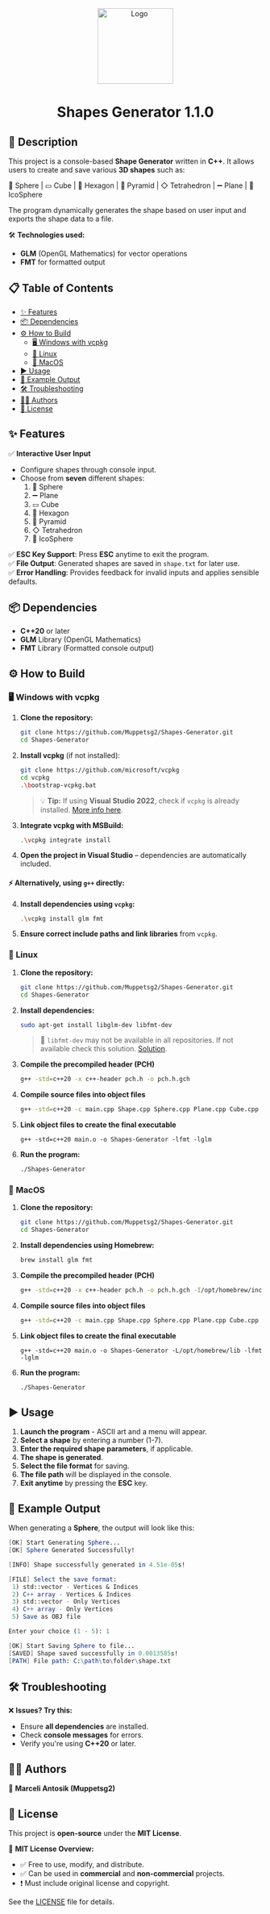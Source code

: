 <div align='center'>
   <img src="git_images/icon.png" alt="Logo" width="150" align="center"/>
   
  <div id="toc">
    <ul style="list-style: none;">
      <summary>
        <h1>Shapes Generator 1.1.0</h1>
      </summary>
    </ul>
  </div>
</div>

## 📌 Description
This project is a console-based **Shape Generator** written in **C++**. It allows users to create and save various **3D shapes** such as:

🔴 Sphere | ▭ Cube | 🔷 Hexagon | 🔺 Pyramid | ◇ Tetrahedron | ➖ Plane | 🔵 IcoSphere

The program dynamically generates the shape based on user input and exports the shape data to a file.

🛠 **Technologies used:**
- **GLM** (OpenGL Mathematics) for vector operations
- **FMT** for formatted output

## 📋 Table of Contents

- [✨ Features](#-features)
- [📦 Dependencies](#-dependencies)
- [⚙️ How to Build](#%EF%B8%8F-how-to-build)
   - [🖥️ Windows with vcpkg](#%EF%B8%8F-windows-with-vcpkg)
   - [🐧 Linux](#-linux)
   - [🍏 MacOS](#-macos)
- [▶️ Usage](#%EF%B8%8F-usage)
- [📜 Example Output](#-example-output)
- [🛠 Troubleshooting](#-troubleshooting)
- [👨‍💻 Authors](#-authors)
- [📜 License](#-license)

## ✨ Features

✅ **Interactive User Input**
   - Configure shapes through console input.
   - Choose from **seven** different shapes:
     1. 🔴 Sphere
     2. ➖ Plane
     3. ▭ Cube
     4. 🔷 Hexagon
     5. 🔺 Pyramid
     6. ◇ Tetrahedron
     7. 🔵 IcoSphere

✅ **ESC Key Support**: Press **ESC** anytime to exit the program.
<br/>
✅ **File Output**: Generated shapes are saved in `shape.txt` for later use.
<br/>
✅ **Error Handling**: Provides feedback for invalid inputs and applies sensible defaults.

## 📦 Dependencies
- **C++20** or later
- **GLM** Library (OpenGL Mathematics)
- **FMT** Library (Formatted console output)

## ⚙️ How to Build

### 🖥️ Windows with **vcpkg**

1. **Clone the repository:**
   ```bash
   git clone https://github.com/Muppetsg2/Shapes-Generator.git
   cd Shapes-Generator
   ```
2. **Install vcpkg** (if not installed):
   ```bash
   git clone https://github.com/microsoft/vcpkg
   cd vcpkg
   .\bootstrap-vcpkg.bat
   ```
   > 💡 **Tip:** If using **Visual Studio 2022**, check if `vcpkg` is already installed. [More info here](https://devblogs.microsoft.com/cppblog/vcpkg-is-now-included-with-visual-studio/).
3. **Integrate vcpkg with MSBuild:**
   ```bash
   .\vcpkg integrate install
   ```
4. **Open the project in Visual Studio** – dependencies are automatically included.

#### ⚡ Alternatively, using `g++` directly:

4. **Install dependencies using `vcpkg`:**
   ```bash
   .\vcpkg install glm fmt
   ```
5. **Ensure correct include paths and link libraries** from `vcpkg`.

### 🐧 Linux

1. **Clone the repository:**
   ```bash
   git clone https://github.com/Muppetsg2/Shapes-Generator.git
   cd Shapes-Generator
   ```
2. **Install dependencies:**
   ```bash
   sudo apt-get install libglm-dev libfmt-dev
   ```
   > 🔹 `libfmt-dev` may not be available in all repositories. If not available check this solution. [Solution](https://askubuntu.com/questions/1205765/c-fmt-library-installation-is-not-working).
3. **Compile the precompiled header (PCH)**
   ```bash
   g++ -std=c++20 -x c++-header pch.h -o pch.h.gch
   ```
4. **Compile source files into object files**
   ```bash
   g++ -std=c++20 -c main.cpp Shape.cpp Sphere.cpp Plane.cpp Cube.cpp Hexagon.cpp Pyramid.cpp Tetrahedron.cpp IcoSphere.cpp -I. -o main.o
   ```
5. **Link object files to create the final executable**
   ```bsh
   g++ -std=c++20 main.o -o Shapes-Generator -lfmt -lglm
   ```
6. **Run the program:**
   ```bash
   ./Shapes-Generator
   ```

### 🍏 MacOS

1. **Clone the repository:**
   ```bash
   git clone https://github.com/Muppetsg2/Shapes-Generator.git
   cd Shapes-Generator
   ```
2. **Install dependencies using Homebrew:**
   ```bash
   brew install glm fmt
   ```
3. **Compile the precompiled header (PCH)**
   ```bash
   g++ -std=c++20 -x c++-header pch.h -o pch.h.gch -I/opt/homebrew/include
   ```
4. **Compile source files into object files**
   ```bash
   g++ -std=c++20 -c main.cpp Shape.cpp Sphere.cpp Plane.cpp Cube.cpp Hexagon.cpp Pyramid.cpp Tetrahedron.cpp IcoSphere.cpp -I. -I/opt/homebrew/include -o main.o
   ```
5. **Link object files to create the final executable**
   ```bsh
   g++ -std=c++20 main.o -o Shapes-Generator -L/opt/homebrew/lib -lfmt -lglm
   ```
4. **Run the program:**
   ```bash
   ./Shapes-Generator
   ```

## ▶️ Usage
1. **Launch the program** - ASCII art and a menu will appear.
2. **Select a shape** by entering a number (1-7).
3. **Enter the required shape parameters**, if applicable.
4. **The shape is generated**.
5. **Select the file format** for saving.
6. **The file path** will be displayed in the console.
7. **Exit anytime** by pressing the **ESC** key.

## 📜 Example Output

When generating a **Sphere**, the output will look like this:
```mathematica
[OK] Start Generating Sphere...
[OK] Sphere Generated Successfully!

[INFO] Shape successfully generated in 4.51e-05s!

[FILE] Select the save format:
 1) std::vector - Vertices & Indices
 2) C++ array - Vertices & Indices
 3) std::vector - Only Vertices
 4) C++ array - Only Vertices
 5) Save as OBJ file

Enter your choice (1 - 5): 1

[OK] Start Saving Sphere to file...
[SAVED] Shape saved successfully in 0.0013585s!
[PATH] File path: C:\path\to\folder\shape.txt
```

## 🛠 Troubleshooting

❌ **Issues? Try this:**
- Ensure **all dependencies** are installed.
- Check **console messages** for errors.
- Verify you're using **C++20** or later.

## 👨‍💻 Authors
📌 **Marceli Antosik (Muppetsg2)**

## 📜 License

This project is **open-source** under the **MIT License**.

📖 **MIT License Overview:**
- ✅ Free to use, modify, and distribute.
- ✅ Can be used in **commercial** and **non-commercial** projects.
- ❗ Must include original license and copyright.

See the [LICENSE](./LICENSE) file for details.
